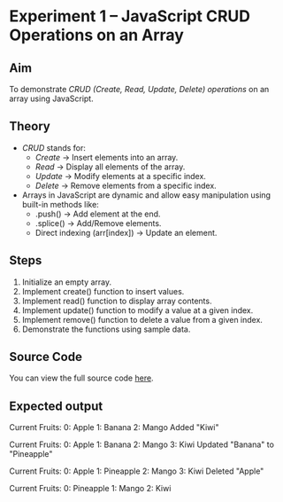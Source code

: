 # Experiment 1 – JavaScript CRUD Operations on an Array

## Aim
To demonstrate *CRUD (Create, Read, Update, Delete) operations* on an array using JavaScript.

## Theory
- *CRUD* stands for:
  - *Create* → Insert elements into an array.
  - *Read* → Display all elements of the array.
  - *Update* → Modify elements at a specific index.
  - *Delete* → Remove elements from a specific index.
- Arrays in JavaScript are dynamic and allow easy manipulation using built-in methods like:
  - .push() → Add element at the end.
  - .splice() → Add/Remove elements.
  - Direct indexing (arr[index]) → Update an element.

## Steps
1. Initialize an empty array.
2. Implement create() function to insert values.
3. Implement read() function to display array contents.
4. Implement update() function to modify a value at a given index.
5. Implement remove() function to delete a value from a given index.
6. Demonstrate the functions using sample data.

## Source Code
You can view the full source code [here](./Crud.js).

## Expected output
Current Fruits:
0: Apple
1: Banana
2: Mango
Added "Kiwi"

Current Fruits:
0: Apple
1: Banana
2: Mango
3: Kiwi
Updated "Banana" to "Pineapple"

Current Fruits:
0: Apple
1: Pineapple
2: Mango
3: Kiwi
Deleted "Apple"

Current Fruits:
0: Pineapple
1: Mango
2: Kiwi